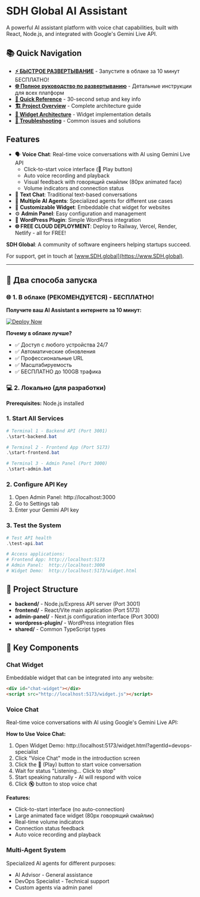 # SDH Global AI Assistant

A powerful AI assistant platform with voice chat capabilities, built with React, Node.js, and integrated with Google's Gemini Live API.

## 📚 Quick Navigation

- **[⚡ БЫСТРОЕ РАЗВЕРТЫВАНИЕ](QUICK-DEPLOY.md)** - Запустите в облаке за 10 минут БЕСПЛАТНО!
- **[🌐 Полное руководство по развертыванию](DEPLOYMENT-FREE.md)** - Детальные инструкции для всех платформ
- **[🚀 Quick Reference](QUICK-REFERENCE.md)** - 30-second setup and key info
- **[🏗️ Project Overview](PROJECT-OVERVIEW.md)** - Complete architecture guide  
- **[🎨 Widget Architecture](WIDGET-ARCHITECTURE.md)** - Widget implementation details
- **[🔧 Troubleshooting](TROUBLESHOOTING.md)** - Common issues and solutions

## Features

- 🗣️ **Voice Chat**: Real-time voice conversations with AI using Gemini Live API
  - Click-to-start voice interface (🎤 Play button)
  - Auto voice recording and playback
  - Visual feedback with говорящий смайлик (80px animated face)
  - Volume indicators and connection status
- 💬 **Text Chat**: Traditional text-based conversations  
- 🤖 **Multiple AI Agents**: Specialized agents for different use cases
- 🎨 **Customizable Widget**: Embeddable chat widget for websites
- ⚙️ **Admin Panel**: Easy configuration and management
- 🔌 **WordPress Plugin**: Simple WordPress integration
- **🌐 FREE CLOUD DEPLOYMENT**: Deploy to Railway, Vercel, Render, Netlify - all for FREE!

**SDH Global**: A community of software engineers helping startups succeed. 

For support, get in touch at [www.SDH.global](https://www.SDH.global).

---

## 🚀 Два способа запуска

### 🌐 1. В облаке (РЕКОМЕНДУЕТСЯ) - БЕСПЛАТНО!
**Получите ваш AI Assistant в интернете за 10 минут:**

[![Deploy Now](https://img.shields.io/badge/🚀_РАЗВЕРНУТЬ_СЕЙЧАС-success?style=for-the-badge)](QUICK-DEPLOY.md)

**Почему в облаке лучше?**
- ✅ Доступ с любого устройства 24/7
- ✅ Автоматические обновления  
- ✅ Профессиональные URL
- ✅ Масштабируемость
- ✅ БЕСПЛАТНО до 100GB трафика

### 💻 2. Локально (для разработки)

**Prerequisites:** Node.js installed

### 1. Start All Services
```powershell
# Terminal 1 - Backend API (Port 3001)
.\start-backend.bat

# Terminal 2 - Frontend App (Port 5173)  
.\start-frontend.bat

# Terminal 3 - Admin Panel (Port 3000)
.\start-admin.bat
```

### 2. Configure API Key
1. Open Admin Panel: http://localhost:3000
2. Go to Settings tab
3. Enter your Gemini API key

### 3. Test the System
```powershell
# Test API health
.\test-api.bat

# Access applications:
# Frontend App: http://localhost:5173
# Admin Panel:  http://localhost:3000
# Widget Demo:  http://localhost:5173/widget.html
```

## 📁 Project Structure

- **backend/** - Node.js/Express API server (Port 3001)
- **frontend/** - React/Vite main application (Port 5173)
- **admin-panel/** - Next.js configuration interface (Port 3000)
- **wordpress-plugin/** - WordPress integration files
- **shared/** - Common TypeScript types

## 🎯 Key Components

### Chat Widget
Embeddable widget that can be integrated into any website:
```html
<div id="chat-widget"></div>
<script src="http://localhost:5173/widget.js"></script>
```

### Voice Chat
Real-time voice conversations with AI using Google's Gemini Live API:

**How to Use Voice Chat:**
1. Open Widget Demo: http://localhost:5173/widget.html?agentId=devops-specialist
2. Click "Voice Chat" mode in the introduction screen
3. Click the 🎤 (Play) button to start voice conversation
4. Wait for status "Listening... Click to stop"
5. Start speaking naturally - AI will respond with voice
6. Click 🔇 button to stop voice chat

**Features:**
- Click-to-start interface (no auto-connection)
- Large animated face widget (80px говорящий смайлик)
- Real-time volume indicators
- Connection status feedback
- Auto voice recording and playback

### Multi-Agent System
Specialized AI agents for different purposes:
- AI Advisor - General assistance
- DevOps Specialist - Technical support  
- Custom agents via admin panel
